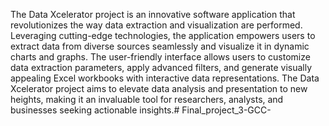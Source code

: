 The Data Xcelerator project is an innovative software application that revolutionizes the way data extraction and visualization are performed. Leveraging cutting-edge technologies, the application empowers users to extract data from diverse sources seamlessly and visualize it in dynamic charts and graphs. The user-friendly interface allows users to customize data extraction parameters, apply advanced filters, and generate visually appealing Excel workbooks with interactive data representations. The Data Xcelerator project aims to elevate data analysis and presentation to new heights, making it an invaluable tool for researchers, analysts, and businesses seeking actionable insights.# Final_project_3-GCC-
